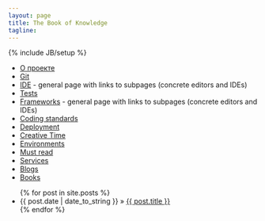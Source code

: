 ```yaml
---
layout: page
title: The Book of Knowledge
tagline: 
---
```

{% include JB/setup %}


* [О проекте](/pages/about.html)
* [Git](/pages/git.html)
* [IDE](/pages/ide.html) - general page with links to subpages (concrete editors and IDEs)
* [Tests](/pages/tests.html)
* [Frameworks](/pages/frameworks.html) - general page with links to subpages (concrete editors and IDEs)
* [Coding standards](/pages/coding-standards.html)
* [Deployment](/pages/deployment.html)
* [Creative Time](/pages/creative-time.html)
* [Environments](/pages/environments.html)
* [Must read](/pages/must-read.html)
* [Services](/pages/services.html)
* [Blogs](/pages/blogs.html)
* [Books](/pages/books.html)


<ul class="posts">
  {% for post in site.posts %}
    <li><span>{{ post.date | date_to_string }}</span> &raquo; <a href="{{ BASE_PATH }}{{ post.url }}">{{ post.title }}</a></li>
  {% endfor %}
</ul>
